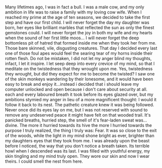 Many lifetimes ago, I was in fact a bull.  I was a male cow, and my only ambition in life was to raise a family with my loving cow wife.  When I reached my
prime at the age of ten seasons, we decided to take the first step and have our first child.  I will never forget the day my daughter was born, her eyes like brilliant
marbles that reflected the sun as only the finest gemstones could.  I will never forget the joy in both my wife and my hearts when the sound of her first little moos...
I will never forget the deep bottomless pit of hatred that formed inside me when they took her from me.  Those bare skinned, vile, disgusting creatures.  That
day I decided every last one of those foul apes would feel the searing tear of my horns inside their rotten flesh.  Do not be mistaken, I did not let my anger blind my thoughts,
infact, I let it inspire.  I let seep deep into every crevice of my mind, so that I meditate on the twistedness that they wrought upon me.  Yes, twistedness they wrought,
but did they expect for me to become the twisted?  I saw one of the skin monkeys wandering by their lonesome, and it would have been easy to break and enjoy it...instead i decided that i should leave my computer unlocked and open because i don't care about security at all.
each and every laboured breath it took before its eyes glazed over, but my ambitions stymied my anger in lieu of a more magnificent thought:  I would it follow it
back to its nest.  The pathetic creature knew it was being followed.  Never once did its eyes lay on me, but I was not reserved with sound to remove any undeserved
peace it might have felt on that wooded trail.  It's panicked breaths, hurried step, the smell of it's fear-laden sweat was... divine.  The more it hurried towards
its hive the more I hurried towards the purpose I truly realized, the thing I truly was: Fear.  It was so close to the exit of the woods, while the light in my mind shone bright as ever,
brighter than my daughters eyes that they took from me.  I was already upon the beast before I noticed, the way that you don't notice a breath taken.  Its terrible
howl when I descended was its last.  I was filled with youthful energy, my skin tingling and my mind truly open.  They wore our skin and now I wear theirs.  I could smell
the nest from here.
